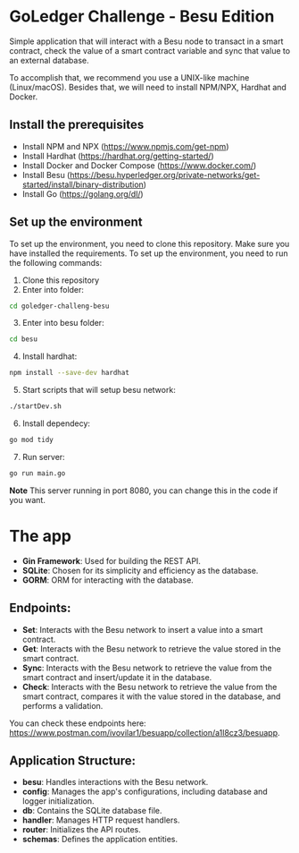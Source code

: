 # GoLedger Challenge - Besu Edition
 
Simple application that will interact with a Besu node to transact in a smart contract, check the value of a smart contract variable and sync that value to an external database.

To accomplish that, we recommend you use a UNIX-like machine (Linux/macOS). Besides that, we will need to install NPM/NPX, Hardhat and Docker.

## Install the prerequisites

- Install NPM and NPX (https://www.npmjs.com/get-npm)
- Install Hardhat (https://hardhat.org/getting-started/)
- Install Docker and Docker Compose (https://www.docker.com/)
- Install Besu (https://besu.hyperledger.org/private-networks/get-started/install/binary-distribution)
- Install Go (https://golang.org/dl/)

## Set up the environment

To set up the environment, you need to clone this repository. Make sure you have installed the requirements. To set up the environment, you need to run the following commands:


1. Clone this repository
2. Enter into folder:
```bash
cd goledger-challeng-besu
```
3. Enter into besu folder:
```bash
cd besu
```
4. Install hardhat:
```bash
npm install --save-dev hardhat
```
5. Start scripts that will setup besu network:
```bash
./startDev.sh
```
6. Install dependecy:
```bash
go mod tidy
```
7. Run server:
```bash
go run main.go
```

**Note**
This server running in port 8080, you can change this in the code if you want.

# The app

- **Gin Framework**: Used for building the REST API.
- **SQLite**: Chosen for its simplicity and efficiency as the database.
- **GORM**: ORM for interacting with the database.

## Endpoints:

- **Set**: Interacts with the Besu network to insert a value into a smart contract.
- **Get**: Interacts with the Besu network to retrieve the value stored in the smart contract.
- **Sync**: Interacts with the Besu network to retrieve the value from the smart contract and insert/update it in the database.
- **Check**: Interacts with the Besu network to retrieve the value from the smart contract, compares it with the value stored in the database, and performs a validation.

You can check these endpoints here: https://www.postman.com/ivovilar1/besuapp/collection/a1l8cz3/besuapp.

## Application Structure:

- **besu**: Handles interactions with the Besu network.
- **config**: Manages the app's configurations, including database and logger initialization.
- **db**: Contains the SQLite database file.
- **handler**: Manages HTTP request handlers.
- **router**: Initializes the API routes.
- **schemas**: Defines the application entities.
